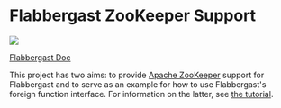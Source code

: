 # Flabbergast ZooKeeper Support
![](https://rawgithub.com/flabbergast-config/flabbergast/master/flabbergast.svg)

[Flabbergast Doc](http://docs.flabbergast.org/master/doc-apache-zookeeper.xml)

This project has two aims: to provide [Apache
ZooKeeper](https://zookeeper.apache.org/) support for Flabbergast and to serve
as an example for how to use Flabbergast's foreign function interface. For
information on the latter, see [the tutorial](tutorial.md).
